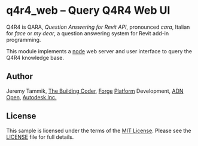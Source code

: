 # q4r4_web &ndash; Query Q4R4 Web UI

Q4R4 is QARA, *Question Answering for Revit API*, pronounced *cara*, Italian for *face* or *my dear*, a question answering system for Revit add-in programming.

This module implements a [node](https://nodejs.org) web server and user interface to query the Q4R4 knowledge base.


## Author

Jeremy Tammik,
[The Building Coder](http://thebuildingcoder.typepad.com),
[Forge](http://forge.autodesk.com) [Platform](https://developer.autodesk.com) Development,
[ADN](http://www.autodesk.com/adn)
[Open](http://www.autodesk.com/adnopen),
[Autodesk Inc.](http://www.autodesk.com)


## License

This sample is licensed under the terms of the [MIT License](http://opensource.org/licenses/MIT).
Please see the [LICENSE](LICENSE) file for full details.
